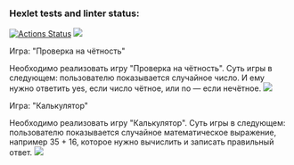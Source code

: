 ### Hexlet tests and linter status:
[![Actions Status](https://github.com/romankostrov/php-project-45/actions/workflows/hexlet-check.yml/badge.svg)](https://github.com/romankostrov/php-project-45/actions)
<a href="https://codeclimate.com/github/romankostrov/php-project-45/maintainability"><img src="https://api.codeclimate.com/v1/badges/60c5b284afaad7addc63/maintainability" /></a>

</p>Игра: "Проверка на чётность"
</p>Необходимо реализовать игру "Проверка на чётность". Суть игры в следующем: пользователю показывается случайное число. И ему нужно ответить yes, если число чётное, или no — если нечётное.
<a href="https://asciinema.org/a/LHtTuYG2yWymkULo8aOiRss72" target="_blank"><img src="https://asciinema.org/a/LHtTuYG2yWymkULo8aOiRss72.svg" /></a>

</p>Игра: "Калькулятор"
</p>Необходимо реализовать игру "Калькулятор". Суть игры в следующем: пользователю показывается случайное математическое выражение, например 35 + 16, которое нужно вычислить и записать правильный ответ.
<a href="https://asciinema.org/a/4DN3ZidZdS7Hg0Cmgy7R6iFuO" target="_blank"><img src="https://asciinema.org/a/4DN3ZidZdS7Hg0Cmgy7R6iFuO.svg" /></a>